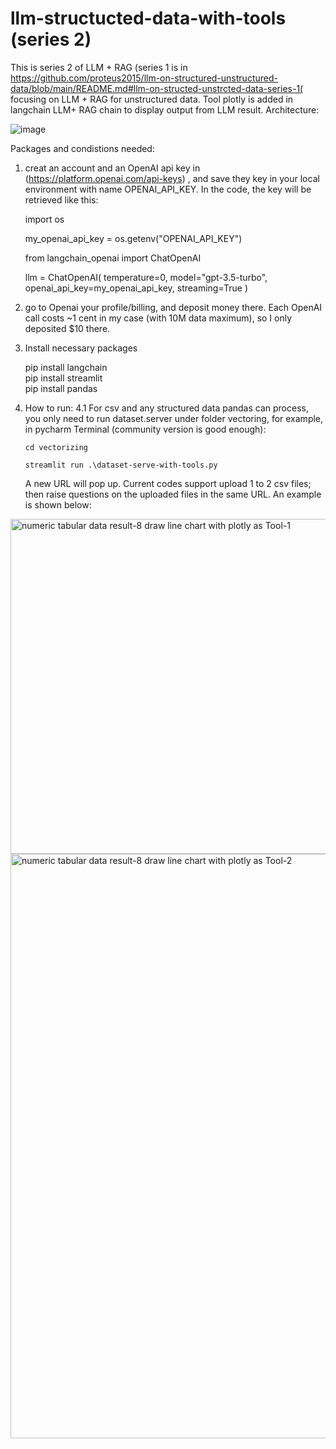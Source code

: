 # llm-structucted-data-with-tools (series 2)
This is series 2 of LLM + RAG (series 1 is in https://github.com/proteus2015/llm-on-structured-unstructured-data/blob/main/README.md#llm-on-structed-unstrcted-data-series-1( focusing on LLM + RAG for unstructured data. Tool plotly is added in langchain LLM+ RAG chain to display output from LLM result. 
Architecture:

![image](https://github.com/user-attachments/assets/b4d20b98-12ca-4225-b1bf-b33cba572a5f)

Packages and condistions needed:
1. creat an account and an OpenAI api key in (https://platform.openai.com/api-keys) , and save they key in your local environment with name OPENAI_API_KEY. In the code, the key will be retrieved like this:

    import os
   
    my_openai_api_key = os.getenv("OPENAI_API_KEY")

    from langchain_openai import ChatOpenAI
   
    llm = ChatOpenAI(
          temperature=0, model="gpt-3.5-turbo", openai_api_key=my_openai_api_key, streaming=True
   )
   
2. go to Openai your profile/billing, and deposit money there. Each OpenAI call costs ~1 cent in my case (with 10M data maximum), so I only deposited $10 there.
   
3. Install necessary packages

   pip install langchain   
   pip install streamlit   
   pip install pandas
   
4. How to run:
   4.1 For csv and any structured data pandas can process, you only need to run dataset.server under folder vectoring, for example, in pycharm Terminal (community version is good enough):
 
       cd vectorizing
   
       streamlit run .\dataset-serve-with-tools.py
   

   A new URL will pop up. Current codes support upload 1 to 2 csv files; then raise questions on the uploaded files in the same URL. An example is shown below:

<img width="536" alt="numeric tabular data result-8  draw line chart with plotly as Tool-1" src="https://github.com/user-attachments/assets/1ab44ceb-ecde-41c9-a0ad-aeffc0a71c21">
<img width="935" alt="numeric tabular data result-8  draw line chart with plotly as Tool-2" src="https://github.com/user-attachments/assets/3631fb41-7961-4350-8125-73a690ca59bd">

    

              
 
          
  
